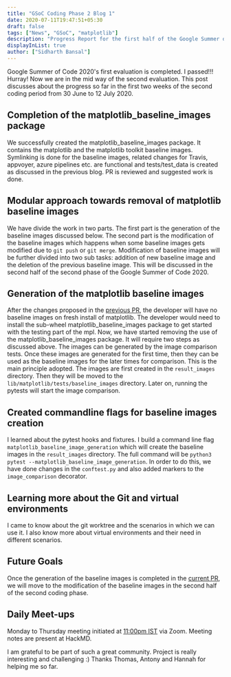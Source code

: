 ```yaml
---
title: "GSoC Coding Phase 2 Blog 1"
date: 2020-07-11T19:47:51+05:30
draft: false
tags: ["News", "GSoC", "matplotlib"]
description: "Progress Report for the first half of the Google Summer of Code 2020 Phase 2 for the Baseline Images Problem"
displayInList: true
author: ["Sidharth Bansal"]
---
```


Google Summer of Code 2020's first evaluation is completed. I passed!!! Hurray! Now we are in the mid way of the second evaluation. This post discusses about the progress so far in the first two weeks of the second coding period from 30 June to 12 July 2020.

## Completion of the matplotlib_baseline_images package

We successfully created the matplotlib_baseline_images package. It contains the matplotlib and the matplotlib toolkit baseline images. Symlinking is done for the baseline images, related changes for Travis, appvoyer, azure pipelines etc. are functional and tests/test_data is created as discussed in the previous blog. PR is reviewed and suggested work is done.

## Modular approach towards removal of matplotlib baseline images

We have divide the work in two parts. The first part is the generation of the baseline images discussed below. The second part is the modification of the baseline images which happens when some baseline images gets modified due to `git push` or `git merge`. Modification of baseline images will be further divided into two sub tasks: addition of new baseline image and the deletion of the previous baseline image. This will be discussed in the second half of the second phase of the Google Summer of Code 2020.

## Generation of the matplotlib baseline images

After the changes proposed in the [previous PR](https://github.com/matplotlib/matplotlib/pull/17557), the developer will have no baseline images on fresh install of matplotlib. The developer would need to install the sub-wheel matplotlib_baseline_images package to get started with the testing part of the mpl. Now, we have started removing the use of the matplotlib_baseline_images package. It will require two steps as discussed above.
The images can be generated by the image comparison tests. Once these images are generated for the first time, then they can be used as the baseline images for the later times for comparison. This is the main principle adopted. The images are first created in the `result_images` directory. Then they will be moved to the `lib/matplotlib/tests/baseline_images` directory. Later on, running the pytests will start the image comparison.

## Created commandline flags for baseline images creation

I learned about the pytest hooks and fixtures. I build a command line flag `matplotlib_baseline_image_generation` which will create the baseline images in the `result_images` directory. The full command will be `python3 pytest --matplotlib_baseline_image_generation`. In order to do this, we have done changes in the `conftest.py` and also added markers to the `image_comparison` decorator.

## Learning more about the Git and virtual environments

I came to know about the git worktree and the scenarios in which we can use it. I also know more about virtual environments and their need in different scenarios.

## Future Goals

Once the generation of the baseline images is completed in the [current PR](https://github.com/matplotlib/matplotlib/pull/17793), we will move to the modification of the baseline images in the second half of the second coding phase.

## Daily Meet-ups

Monday to Thursday meeting initiated at [11:00pm IST](https://everytimezone.com/) via Zoom. Meeting notes are present at HackMD.

I am grateful to be part of such a great community. Project is really interesting and challenging :) Thanks Thomas, Antony and Hannah for helping me so far.
